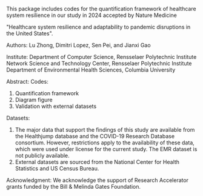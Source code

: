 This package includes codes for the quantification framework of healthcare system resilience in our study in 2024 accepted by Nature Medicine

"Healthcare system resilience and adaptability to pandemic disruptions in the United States". 

Authors: Lu Zhong, Dimitri Lopez, Sen Pei, and Jianxi Gao

Institute: Department of Computer Science, Rensselaer Polytechnic Institute
           Network Science and Technology Center, Rensselaer Polytechnic Institute
           Department of Environmental Health Sciences, Columbia University

Abstract: 
Codes:
1. Quantification framework
2. Diagram figure
3. Validation with external datasets

Datasets:
1) The major data that support the findings of this study are available from the
Healthjump database and the COVID-19 Research Database consortium. However,
restrictions apply to the availability of these data, which were used under
license for the current study. The EMR dataset is not publicly available.
2) External datasets are sourced from the National Center for Health Statistics and US Census Bureau.

Acknowledgment:
We acknowledge the support of Research Accelerator grants funded by the Bill \& Melinda Gates Foundation.

